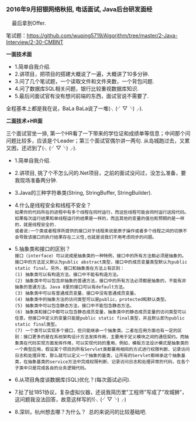 <h3> 2016年9月招银网络秋招, 电话面试, Java后台研发面经 </h3>

&nbsp;&nbsp;&nbsp;  最后拿到Offer.  

笔试题：<https://github.com/wuping5719/Algorithm/tree/master/2-Java-Interview/2-30-CMBNT>

<Strong>一面技术面</Strong>    

* 1.简单自我介绍.
* 2.讲项目，把项目的搭建大概说了一遍，大概讲了10多分钟.
* 3.问了几个笔试题，一个读取文件和文件夹数，一个背包问题.
* 4.问了数据库SQL相关问题，银行比较重视数据库知识.
* 5.最后问面试官有没有想问前端的东西，面试官说不需要了.  

 全程基本上都是我在说，BaLa BaLa说了一堆(╮(╯▽╰)╭).
  
<Strong>二面技术+HR面</Strong> 
  
  三个面试官坐一排, 第一个HR看了一下带来的学位证和成绩单等信息；中间那个问问题比较多，应该是个Leader；第三个面试官偶尔讲一两句.
从岛城跑过去，又累又困，还迟到了(╮(╯▽╰)╭).

* 1.简单自我介绍.
* 2.讲项目, 挑了个不怎么问的.Net项目，之前的面试没问过，没怎么准备，要我现场准备两分钟.
* 3.Java的三种字符串类(String, StringBuffer, StringBuilder).

* 4.什么是线程安全和线程不安全？  
`如果你的代码所在的进程中有多个线程在同时运行，而这些线程可能会同时运行这段代码。如果每次运行结果和单线程运行的结果是一样的，而且其他的变量的值也和预期的是一样的，就是线程安全的.  `     
`或者说:一个类或者程序所提供的接口对于线程来说是原子操作或者多个线程之间的切换不会导致该接口的执行结果存在二义性,也就是说我们不用考虑同步的问题。 `

* 5.抽象类和接口的区别？     
` 接口（interface）可以说成是抽象类的一种特例，接口中的所有方法都必须是抽象的。接口中的方法定义默认为public abstract类型，接口中的成员变量类型默认为public static final。另外，接口和抽象类在方法上有区别： `   
` (1) 抽象类可以有构造方法，接口中不能有构造方法。  `   
` (2) 抽象类中可以包含非抽象的普通方法，接口中的所有方法必须都是抽象的，不能有非抽象的普通方法。Java 8里的接口可以有default方法。  `  
` (3) 抽象类中可以有普通成员变量，接口中没有普通成员变量。   `  
` (4) 抽象类中的抽象方法的访问类型可以是public，protected和默认类型。  `   
` (5) 抽象类中可以包含静态方法，接口中不能包含静态方法。  `   
` (6) 抽象类和接口中都可以包含静态成员变量，抽象类中的静态成员变量的访问类型可以任意，但接口中定义的变量只能是public static final类型，并且默认即为public static final类型。  `   
` (7) 一个类可以实现多个接口，但只能继承一个抽象类。二者在应用方面也有一定的区别：接口更多的是在系统架构设计方法发挥作用，主要用于定义模块之间的通信契约。而抽象类在代码实现方面发挥作用，可以实现代码的重用，例如，模板方法设计模式是抽象类的一个典型应用，假设某个项目的所有Servlet类都要用相同的方式进行权限判断、记录访问日志和处理异常，那么就可以定义一个抽象的基类，让所有的Servlet都继承这个抽象基类，在抽象基类的service方法中完成权限判断、记录访问日志和处理异常的代码，在各个子类中只是完成各自的业务逻辑代码。 `
   
* 6.从项目角度谈数据库(SQL)优化？(每次面试必问).
* 7.扯了扯1851协议，复杂虚拟仪器，还说我简历里"工程师"写成了"攻城狮"，这问题我没法回答，故意这样写的!(╮(╯▽╰)╭)
* 8.深圳，杭州想去哪？为什么？
  总的来说问的比较基础吧.
